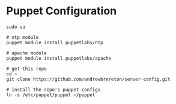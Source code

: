 Puppet Configuration
====================

    sudo su
    
    # ntp module
    puppet module install puppetlabs/ntp
    
    # apache module
    puppet module install puppetlabs/apache

    # get this repo
    cd ~
    git clone https://github.com/andrewbrereton/server-config.git

    # install the repo's puppet configs
    ln -s /etc/puppet/puppet ~/puppet

